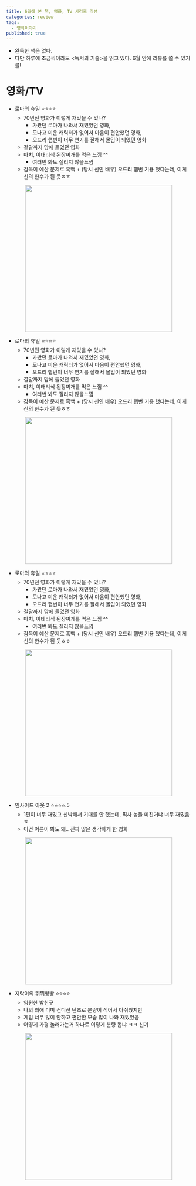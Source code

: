 ```yaml
---
title: 6월에 본 책, 영화, TV 시리즈 리뷰
categories: review
tags:
  - 영화이야기
published: true
---
```

- 완독한 책은 없다.
- 다만 하루에 조금씩이라도 \<독서의 기술\>을 읽고 있다. 6월 안에 리뷰를 쓸 수 있기를!

# 영화/TV
- 로마의 휴일 ⭐⭐⭐⭐
	- 70년전 영화가 이렇게 재밌을 수 있나?
		- 가봤던 로마가 나와서 재밌었던 영화,
		- 모나고 미운 캐릭터가 없어서 마음이 편안했던 영화,
		- 오드리 햅번이 너무 연기를 잘해서 몰입이 되었던 영화
	- 결말까지 맘에 들었던 영화
	- 마치, 이태리식 된장찌개를 먹은 느낌 ^^
		- 여러번 봐도 질리지 않을느낌
	- 감독이 예산 문제로 흑백 + (당시 신인 배우) 오드리 햅번 기용 했다는데, 이게 신의 한수가 된 듯ㅎㅎ

<p align="center"> <img width="400" src="https://an2-img.amz.wtchn.net/image/v2/qhMoqsetGYuoXLYI-719mw.jpg?jwt=ZXlKaGJHY2lPaUpJVXpJMU5pSjkuZXlKdmNIUnpJanBiSW1SZk5Ea3dlRGN3TUhFNE1DSmRMQ0p3SWpvaUwzWXlMM04wYjNKbEwybHRZV2RsTHpNeE5qWTBOelF5TmprM01UTTVNU0o5LmkxX2p1SVVEY3BPOFlXeDFEbzVtVGNJbFRVVC1BMngxeF9pc2FUVXF6Qk0"></p>

- 로마의 휴일 ⭐⭐⭐⭐
	- 70년전 영화가 이렇게 재밌을 수 있나?
		- 가봤던 로마가 나와서 재밌었던 영화,
		- 모나고 미운 캐릭터가 없어서 마음이 편안했던 영화,
		- 오드리 햅번이 너무 연기를 잘해서 몰입이 되었던 영화
	- 결말까지 맘에 들었던 영화
	- 마치, 이태리식 된장찌개를 먹은 느낌 ^^
		- 여러번 봐도 질리지 않을느낌
	- 감독이 예산 문제로 흑백 + (당시 신인 배우) 오드리 햅번 기용 했다는데, 이게 신의 한수가 된 듯ㅎㅎ
<p align="center"> <img width="400" src="https://an2-img.amz.wtchn.net/image/v2/ZSvopUs4Fon7It7hrZc2CQ.jpg?jwt=ZXlKaGJHY2lPaUpJVXpJMU5pSjkuZXlKdmNIUnpJanBiSW1SZk5Ea3dlRGN3TUhFNE1DSmRMQ0p3SWpvaUwzWXlMM04wYjNKbEwybHRZV2RsTHpFNE9UTTJOelV4TVRZME5EWTBOamNpZlEuczE0Vmo0SWE4UVdyU0ZyYXl5WmdHbEdnTTF5NWpiQ3RQbU4wcGpIMnJvYw"></p>

- 로마의 휴일 ⭐⭐⭐⭐
	- 70년전 영화가 이렇게 재밌을 수 있나?
		- 가봤던 로마가 나와서 재밌었던 영화,
		- 모나고 미운 캐릭터가 없어서 마음이 편안했던 영화,
		- 오드리 햅번이 너무 연기를 잘해서 몰입이 되었던 영화
	- 결말까지 맘에 들었던 영화
	- 마치, 이태리식 된장찌개를 먹은 느낌 ^^
		- 여러번 봐도 질리지 않을느낌
	- 감독이 예산 문제로 흑백 + (당시 신인 배우) 오드리 햅번 기용 했다는데, 이게 신의 한수가 된 듯ㅎㅎ
<p align="center"> <img width="400" src="https://an2-img.amz.wtchn.net/image/v2/DJxK6N77QAQ6HjRTFJTgiw.jpg?jwt=ZXlKaGJHY2lPaUpJVXpJMU5pSjkuZXlKdmNIUnpJanBiSW1SZk5Ea3dlRGN3TUhFNE1DSmRMQ0p3SWpvaUwzWXhMM2gwZFhCbE0zWnpabWxyY0c5c1pIbG5hbXhwSW4wLlNFalFQTDlfY0JXRkVNNnctdDhMVE9zQVNCaHFXSVRreXBqeFBwWjMxR1E"></p>

- 인사이드 아웃 2 ⭐⭐⭐⭐.5
	- 1편이 너무 재밌고 신박해서 기대를 안 했는데, 픽사 놈들 미친거냐 너무 재밌음ㅎ
	- 이건 어른이 봐도 돼.. 진짜 많은 생각하게 한 영화
<p align="center"> <img width="400" src="https://an2-img.amz.wtchn.net/image/v2/2sLPR0moUjGnMwiyERLGkQ.jpg?jwt=ZXlKaGJHY2lPaUpJVXpJMU5pSjkuZXlKdmNIUnpJanBiSW1SZk5Ea3dlRGN3TUhFNE1DSmRMQ0p3SWpvaUwzWXlMM04wYjNKbEwybHRZV2RsTHpReU5EYzROREUxT0RNM09UTTBPVGtpZlEuaDdDUXMyb0VLNldwRFl6WTNLaFl2UWlWYmw0RHhUWVBMdm45R3Q5SWEzaw"></p>

- 지락이의 뛰뛰빵빵 ⭐⭐⭐⭐
	- 영원한 밥친구
	- 나의 최애 미미 컨디션 난조로 분량이 적어서 아쉬웠지만
	- 게임 너무 많이 안하고 편안한 모습 많이 나와 재밌었음
	- 어떻게 가평 놀러가는거 하나로 이렇게 분량 뽑냐 ㅋㅋ 신기
<p align="center"> <img width="400" src="https://an2-img.amz.wtchn.net/image/v2/nagp1wYnb5nuoQJ4hpmo3w.jpg?jwt=ZXlKaGJHY2lPaUpJVXpJMU5pSjkuZXlKdmNIUnpJanBiSW1SZk5Ea3dlRGN3TUhFNE1DSmRMQ0p3SWpvaUwzWXlMM04wYjNKbEwybHRZV2RsTHpneU1qWTJOVEF6TVRFMU56VTNJbjAudUhFaHB5ZmlEbFdPMWtrUlBzZlJJT1hKOWc2YUIxNXo5Qm1CdTRGd1I1RQ"></p>
